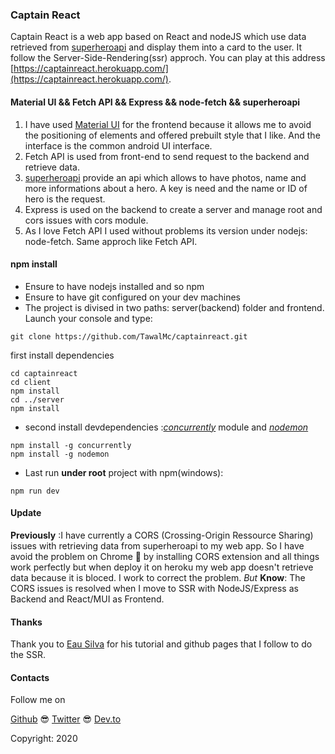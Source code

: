 ### Captain React

Captain React is a web app based on React and nodeJS which use data retrieved from [superheroapi](https://superheroapi.com/)
and display them into a card to the user. It follow the Server-Side-Rendering(ssr) approch.
You can play at this address [https://captainreact.herokuapp.com/](https://captainreact.herokuapp.com/).

#### Material UI && Fetch API && Express && node-fetch && superheroapi 

1. I have used [Material UI](https://material-ui.com/) for the frontend because it allows me to avoid the positioning of elements and offered
prebuilt style that I like. And the interface is the common android UI interface.
2. Fetch API is used from front-end to send request to the backend and retrieve data.
3. [superheroapi](https://superheroapi.com/) provide an api which allows to have photos, name and more informations about a hero. A key is need and the name or ID of hero is the request.
4. Express is used on the backend to create a server and manage root and cors issues with cors module.
5. As I love Fetch API I used without problems its version under nodejs: node-fetch. Same approch like Fetch API. 

#### npm install

* Ensure to have nodejs installed and so npm
* Ensure to have git configured on your dev machines
* The project is divised in two paths: server(backend) folder and frontend. 
Launch your console and type:

```
git clone https://github.com/TawalMc/captainreact.git
```

first install dependencies
```
cd captainreact
cd client
npm install
cd ../server
npm install
```

* second install devdependencies :_[concurrently](https://www.npmjs.com/package/concurrently)_ module and _[nodemon](https://www.npmjs.com/package/nodemon)_

```
npm install -g concurrently
npm install -g nodemon
```
* Last run **under root** project with npm(windows):

```
npm run dev
```

#### Update

**Previously** :I have currently a CORS (Crossing-Origin Ressource Sharing) issues with retrieving data from superheroapi to my web app. So I have avoid the problem on Chrome 🤣 by installing CORS extension and all things work perfectly but when deploy it on heroku my web app doesn't retrieve data because it is bloced. I work to correct the problem.
_But_
**Know**: The CORS issues is resolved when I move to SSR with NodeJS/Express as Backend and React/MUI as Frontend.

#### Thanks
Thank you to [Eau Silva](https://github.com/esausilva/example-create-react-app-express) for his tutorial and github pages that I follow to do the SSR.

#### Contacts
Follow me on

[Github](https://github.com/TawalMc) 😎 [Twitter](https://twitter.com/Tawal_Mc?s=03)  😎 [Dev.to](https://dev.to/tawalmc)


Copyright: 2020
